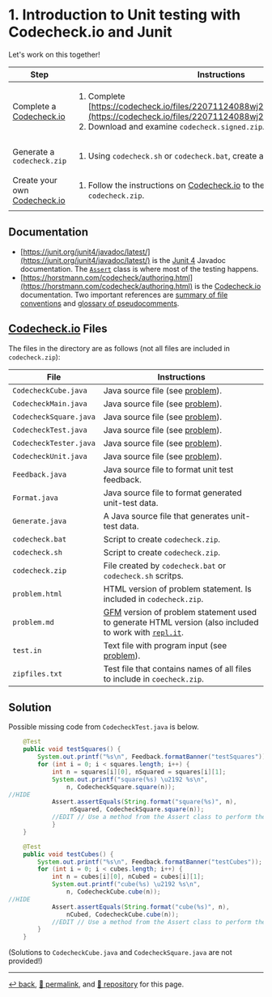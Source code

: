 # 1. Introduction to Unit testing with Codecheck.io and Junit

Let's work on this together!

| Step | Instructions |
| --- | --- |
| Complete a [Codecheck.io](Codecheck.io) | <ol><li>Complete [https://codecheck.io/files/22071124088wj28phd2wb49lg83v4ztq8qe](https://codecheck.io/files/22071124088wj28phd2wb49lg83v4ztq8qe) <li>Download and examine `codecheck.signed.zip`. |
| Generate a `codecheck.zip` | <ol><li>Using `codecheck.sh` or `codecheck.bat`, create a `codecheck.zip` file. |
| Create your own [Codecheck.io](Codecheck.io) |<ol><li>Follow the instructions on [Codecheck.io](Codecheck.io) to the upload [link](https://codecheck.io/assets/uploadProblem.html) and upload `codecheck.zip`. |

## Documentation

- [https://junit.org/junit4/javadoc/latest/](https://junit.org/junit4/javadoc/latest/) is the [Junit 4](https://junit.org/junit4/) Javadoc documentation. The [`Assert`](https://junit.org/junit4/javadoc/latest/org/junit/Assert.html) class is where most of the testing happens.
- [https://horstmann.com/codecheck/authoring.html](https://horstmann.com/codecheck/authoring.html) is the [Codecheck.io](Codecheck.io) documentation. Two important references are [summary of file conventions](https://github.github.com/gfm/) and [glossary of pseudocomments](https://horstmann.com/codecheck/authoring.html#glossary-of-pseudocomments).

## [Codecheck.io](Codecheck.io) Files

The files in the directory are as follows (not all files are included in `codecheck.zip`):


| File | Instructions |
| --- | --- |
| `CodecheckCube.java` | Java source file (see [problem](https://psb-david-petty.github.io/2022-csta/src/1-Codecheck/problem.html)). |
| `CodecheckMain.java` | Java source file (see [problem](https://psb-david-petty.github.io/2022-csta/src/1-Codecheck/problem.html)). |
| `CodecheckSquare.java` | Java source file (see [problem](https://psb-david-petty.github.io/2022-csta/src/1-Codecheck/problem.html)). |
| `CodecheckTest.java` | Java source file (see [problem](https://psb-david-petty.github.io/2022-csta/src/1-Codecheck/problem.html)). |
| `CodecheckTester.java` | Java source file (see [problem](https://psb-david-petty.github.io/2022-csta/src/1-Codecheck/problem.html)). |
| `CodecheckUnit.java` | Java source file (see [problem](https://psb-david-petty.github.io/2022-csta/src/1-Codecheck/problem.html)). |
| `Feedback.java` | Java source file to format unit test feedback. |
| `Format.java` | Java source file to format generated unit-test data. |
| `Generate.java` | A Java source file that generates unit-test data. |
| `codecheck.bat` | Script to create `codecheck.zip`. |
| `codecheck.sh` | Script to create `codecheck.zip`. |
| `codecheck.zip` | File created by `codecheck.bat` or `codecheck.sh` scritps. |
| `problem.html` | HTML version of problem statement. Is included in `codecheck.zip`. |
| `problem.md` | [GFM](https://github.github.com/gfm/) version of problem statement used to generate HTML version (also included to work with [`repl.it`](http://repl.it/). |
| `test.in` | Text file with program input (see [problem](https://psb-david-petty.github.io/2022-csta/src/1-Codecheck/problem.html)). |
| `zipfiles.txt` | Test file that contains names of all files to include in `coecheck.zip`. |

    
## Solution

Possible missing code from `CodecheckTest.java` is below. 

```Java
    @Test
    public void testSquares() {
        System.out.printf("%s\n", Feedback.formatBanner("testSquares"));
        for (int i = 0; i < squares.length; i++) {
            int n = squares[i][0], nSquared = squares[i][1];
            System.out.printf("square(%s) \u2192 %s\n",
                n, CodecheckSquare.square(n));
//HIDE
            Assert.assertEquals(String.format("square(%s)", n),
                 nSquared, CodecheckSquare.square(n));
            //EDIT // Use a method from the Assert class to perform the test.
            }
    }

    @Test
    public void testCubes() {
        System.out.printf("%s\n", Feedback.formatBanner("testCubes"));
        for (int i = 0; i < cubes.length; i++) {
            int n = cubes[i][0], nCubed = cubes[i][1];
            System.out.printf("cube(%s) \u2192 %s\n",
                n, CodecheckCube.cube(n));
//HIDE
            Assert.assertEquals(String.format("cube(%s)", n),
                nCubed, CodecheckCube.cube(n));
            //EDIT // Use a method from the Assert class to perform the test.
        }
    }
```

(Solutions to `CodecheckCube.java` and `CodecheckSquare.java` are not provided!)

<hr>

[&#8617; back](https://psb-david-petty.github.io/2022-csta/doc/), [&#128279; permalink](https://psb-david-petty.github.io/2022-csta/doc/workshop/1-codecheck.html), and [&#128297; repository](https://github.com/psb-david-petty/2022-csta/blob/main/doc/workshop/1-codecheck.md) for this page.
